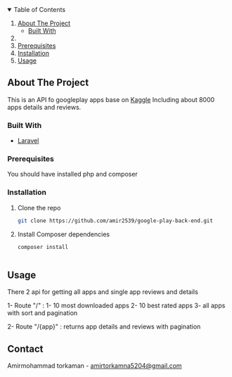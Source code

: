 <!-- TABLE OF CONTENTS -->
<details open="open">
  <summary>Table of Contents</summary>
  <ol>
    <li>
      <a href="#about-the-project">About The Project</a>
      <ul>
        <li><a href="#built-with">Built With</a></li>
      </ul>
    </li>
    <li
      <ul>
        <li><a href="#prerequisites">Prerequisites</a></li>
        <li><a href="#installation">Installation</a></li>
      </ul>
    </li>
    <li><a href="#usage">Usage</a></li>
  </ol>
</details>



<!-- ABOUT THE PROJECT -->
## About The Project


This is an API fo googleplay apps base on [Kaggle](https://www.kaggle.com/lava18/google-play-store-apps?select=googleplaystore_user_reviews.csv)
Including about 8000 apps details and reviews.

### Built With

* [Laravel](https://laravel.com)


### Prerequisites

You should have installed php and composer

### Installation

1. Clone the repo
   ```sh
   git clone https://github.com/amir2539/google-play-back-end.git
   ```
2. Install Composer dependencies
   ```sh
   composer install



<!-- USAGE EXAMPLES -->
## Usage

There 2 api for getting all apps and single app reviews and details

1- Route "/" : 1- 10 most downloaded apps
                2- 10 best rated apps
                3- all apps with sort and pagination


2- Route "/{app}" : returns app details and reviews with pagination


<!-- CONTACT -->
## Contact

Amirmohammad torkaman - amirtorkamna5204@gmail.com

